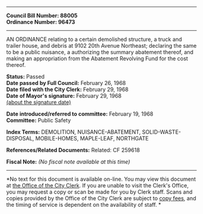 * * * * *  
  
**Council Bill Number: [](#h0)[](#h2)88005**   
**Ordinance Number: 96473**  
  
* * * * *  
  
AN ORDINANCE relating to a certain demolished structure, a truck and trailer house, and debris at 9102 20th Avenue Northeast; declaring the same to be a public nuisance, a authorizing the summary abatement thereof, and making an appropriation from the Abatement Revolving Fund for the cost thereof.  
  
**Status:** Passed   
**Date passed by Full Council:** February 26, 1968   
**Date filed with the City Clerk:** February 29, 1968   
**Date of Mayor's signature:** February 29, 1968   
[(about the signature date)](/~public/approvaldate.htm)   
  
  
**Date introduced/referred to committee:** February 19, 1968   
**Committee:** Public Safety   
  
**Index Terms:** DEMOLITION, NUISANCE-ABATEMENT, SOLID-WASTE-DISPOSAL, MOBILE-HOMES, MAPLE-LEAF, NORTHGATE  
  
**References/Related Documents:** Related: CF 259618  
  
**Fiscal Note:** *(No fiscal note available at this time)*  
  
* * * * *  
  
*No text for this document is available on-line. You may view this document at [the Office of the City Clerk](http://www.seattle.gov/leg/clerk/contactUs.htm). If you are unable to visit the Clerk's Office, you may request a copy or scan be made for you by Clerk staff. Scans and copies provided by the Office of the City Clerk are subject to [copy fees](http://clerk.seattle.gov/~public/clerkfees.htm), and the timing of service is dependent on the availability of staff. *  
  
  
